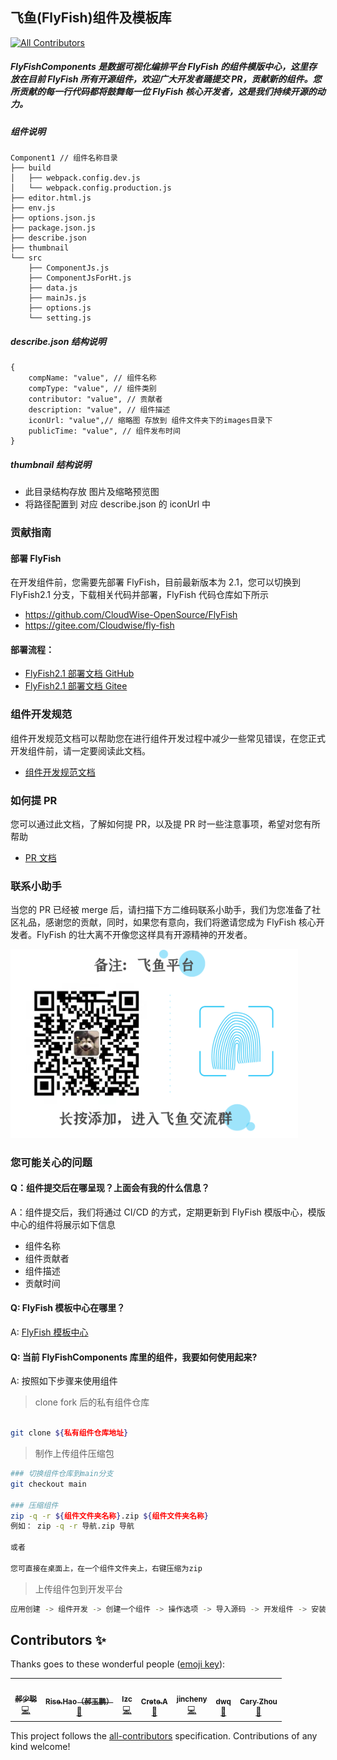 ## 飞鱼(FlyFish)组件及模板库
<!-- ALL-CONTRIBUTORS-BADGE:START - Do not remove or modify this section -->
[![All Contributors](https://img.shields.io/badge/all_contributors-7-orange.svg?style=flat-square)](#contributors-)
<!-- ALL-CONTRIBUTORS-BADGE:END -->

##### FlyFishComponents 是数据可视化编排平台 FlyFish 的组件模版中心，这里存放在目前 FlyFish 所有开源组件，欢迎广大开发者踊提交 PR，贡献新的组件。您所贡献的每一行代码都将鼓舞每一位 FlyFish 核心开发者，这是我们持续开源的动力。

##### 组件说明

```
Component1 // 组件名称目录
├── build
│   ├── webpack.config.dev.js
│   └── webpack.config.production.js
├── editor.html.js
├── env.js
├── options.json.js
├── package.json.js
├── describe.json
├── thumbnail
└── src
    ├── ComponentJs.js
    ├── ComponentJsForHt.js
    ├── data.js
    ├── mainJs.js
    ├── options.js
    └── setting.js
```

##### describe.json 结构说明

```
{
    compName: "value", // 组件名称
    compType: "value", // 组件类别
    contributor: "value", // 贡献者
    description: "value", // 组件描述
    iconUrl: "value",// 缩略图 存放到 组件文件夹下的images目录下
    publicTime: "value", // 组件发布时间
}
```

##### thumbnail 结构说明

- 此目录结构存放 图片及缩略预览图
- 将路径配置到 对应 describe.json 的 iconUrl 中

### 贡献指南

#### 部署 FlyFish

在开发组件前，您需要先部署 FlyFish，目前最新版本为 2.1，您可以切换到 FlyFish2.1 分支，下载相关代码并部署，FlyFish 代码仓库如下所示

- https://github.com/CloudWise-OpenSource/FlyFish
- https://gitee.com/Cloudwise/fly-fish

#### 部署流程：

- [FlyFish2.1 部署文档 GitHub](https://github.com/CloudWise-OpenSource/FlyFish/tree/main/doc)
- [FlyFish2.1 部署文档 Gitee](https://gitee.com/CloudWise/fly-fish/tree/main/doc)

### 组件开发规范

组件开发规范文档可以帮助您在进行组件开发过程中减少一些常见错误，在您正式开发组件前，请一定要阅读此文档。

- [组件开发规范文档](./docs/组件开发规范.md)

### 如何提 PR

您可以通过此文档，了解如何提 PR，以及提 PR 时一些注意事项，希望对您有所帮助

- [PR 文档](./docs/组件格式规范.md)

### 联系小助手

当您的 PR 已经被 merge 后，请扫描下方二维码联系小助手，我们为您准备了社区礼品，感谢您的贡献，同时，如果您有意向，我们将邀请您成为 FlyFish 核心开发者。FlyFish 的壮大离不开像您这样具有开源精神的开发者。

<img src="./docs/imgs/FlyFishWeChart.png" width="460px">

### 您可能关心的问题

#### Q：组件提交后在哪呈现？上面会有我的什么信息？

A：组件提交后，我们将通过 CI/CD 的方式，定期更新到 FlyFish 模版中心，模版中心的组件将展示如下信息

- 组件名称
- 组件贡献者
- 组件描述
- 贡献时间

#### Q: FlyFish 模板中心在哪里？

A: [FlyFish 模板中心](https://www.cloudwise.ai/flyFishComponents.html)

#### Q: 当前 FlyFishComponents 库里的组件，我要如何使用起来?

A: 按照如下步骤来使用组件

> clone fork 后的私有组件仓库

```bash

git clone ${私有组件仓库地址}

```

> 制作上传组件压缩包

```bash
### 切换组件仓库到main分支
git checkout main

### 压缩组件
zip -q -r ${组件文件夹名称}.zip ${组件文件夹名称}
例如： zip -q -r 导航.zip 导航

或者

您可直接在桌面上，在一个组件文件夹上，右键压缩为zip
```

> 上传组件包到开发平台

```bash
应用创建 -> 组件开发 -> 创建一个组件 -> 操作选项 -> 导入源码 -> 开发组件 -> 安装依赖 -> 更新上线
```

## Contributors ✨

Thanks goes to these wonderful people ([emoji key](https://allcontributors.org/docs/en/emoji-key)):

<!-- ALL-CONTRIBUTORS-LIST:START - Do not remove or modify this section -->
<!-- prettier-ignore-start -->
<!-- markdownlint-disable -->
<table>
  <tr>
    <td align="center"><a href="https://github.com/laocong"><img src="https://avatars.githubusercontent.com/u/43259965?v=4?s=100" width="100px;" alt=""/><br /><sub><b>郝少聪</b></sub></a><br /><a href="https://github.com/CloudWise-OpenSource/FlyFishComponents/commits?author=laocong" title="Code">💻</a></td>
    <td align="center"><a href="https://github.com/RiseHao1029"><img src="https://avatars.githubusercontent.com/u/102229441?v=4?s=100" width="100px;" alt=""/><br /><sub><b>Rise.Hao（郝玉鹏）</b></sub></a><br /><a href="#design-RiseHao1029" title="Design">🎨</a></td>
    <td align="center"><a href="http://faga.cc"><img src="https://avatars.githubusercontent.com/u/87003751?v=4?s=100" width="100px;" alt=""/><br /><sub><b>lzc</b></sub></a><br /><a href="https://github.com/CloudWise-OpenSource/FlyFishComponents/commits?author=faga1" title="Code">💻</a></td>
    <td align="center"><a href="https://github.com/Markuuuu"><img src="https://avatars.githubusercontent.com/u/52529445?v=4?s=100" width="100px;" alt=""/><br /><sub><b>Crete.A</b></sub></a><br /><a href="#ideas-Markuuuu" title="Ideas, Planning, & Feedback">🤔</a></td>
    <td align="center"><a href="https://github.com/jincheny"><img src="https://avatars.githubusercontent.com/u/54785820?v=4?s=100" width="100px;" alt=""/><br /><sub><b>jincheny</b></sub></a><br /><a href="https://github.com/CloudWise-OpenSource/FlyFishComponents/commits?author=jincheny" title="Code">💻</a></td>
    <td align="center"><a href="https://github.com/maxDwq"><img src="https://avatars.githubusercontent.com/u/36149790?v=4?s=100" width="100px;" alt=""/><br /><sub><b>dwq</b></sub></a><br /><a href="https://github.com/CloudWise-OpenSource/FlyFishComponents/commits?author=maxDwq" title="Documentation">📖</a></td>
    <td align="center"><a href="https://github.com/YouYe"><img src="https://avatars.githubusercontent.com/u/17558799?v=4?s=100" width="100px;" alt=""/><br /><sub><b>Cary Zhou</b></sub></a><br /><a href="#maintenance-YouYe" title="Maintenance">🚧</a></td>
  </tr>
</table>

<!-- markdownlint-restore -->
<!-- prettier-ignore-end -->

<!-- ALL-CONTRIBUTORS-LIST:END -->

This project follows the [all-contributors](https://github.com/all-contributors/all-contributors) specification. Contributions of any kind welcome!
